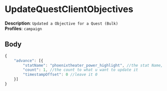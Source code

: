 # UpdateQuestClientObjectives

**Description**: `Updated a Objective for a Quest (Bulk)` \
**Profiles**: `campaign`

## Body
```js
{
    "advance": [{
        "statName": "phoenixtheater_power_highlight", //the stat Name, e.g phoenixtheater_power_highlight
        "count": 1, //the count to what u want to update it
        "timestampOffset": 0 //leave it 0
    }]
}
```
